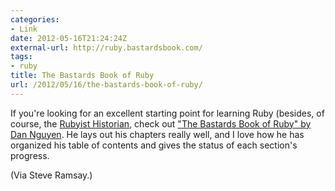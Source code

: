 ```yaml
---
categories:
- Link
date: 2012-05-16T21:24:24Z
external-url: http://ruby.bastardsbook.com/
tags:
- ruby
title: The Bastards Book of Ruby
url: /2012/05/16/the-bastards-book-of-ruby/
---
```


If you're looking for an excellent starting point for learning Ruby (besides, of course, the [Rubyist Historian](http://www.jasonheppler.org/2010/12/10/the-rubyist-historian-the-series.html), check out ["The Bastards Book of Ruby" by Dan Nguyen](http://ruby.bastardsbook.com/). He lays out his chapters really well, and I love how he has organized his table of contents and gives the status of each section's progress.

(Via Steve Ramsay.)
